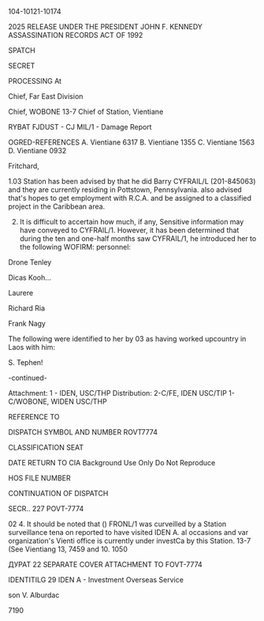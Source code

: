 104-10121-10174

2025 RELEASE UNDER THE PRESIDENT JOHN F. KENNEDY ASSASSINATION RECORDS ACT OF 1992

SPATCH

SECRET

PROCESSING At

Chief, Far East Division

Chief, WOBONE 13-7
Chief of Station, Vientiane

RYBAT FJDUST - CJ MIL/1 - Damage Report

OGRED-REFERENCES
A. Vientiane 6317
B. Vientiane 1355
C. Vientiane 1563
D. Vientiane 0932

Fritchard,

1.03 Station has been advised by that he
did Barry CYFRAIL/L (201-845063)
and they are currently residing in Pottstown, Pennsylvania.
also advised that's hopes to get employment
with R.C.A. and be assigned to a classified project in the
Caribbean area.

2. It is difficult to accertain how much, if any,
Sensitive information
may have conveyed to
CYFRAIL/1. However, it has been determined that during
the ten and one-half months saw CYFRAIL/1, he
introduced her to the following WOFIRM: personnel:

Drone Tenley

Dicas Kooh...

Laurere

Richard Ria

Frank Nagy

The following were identified to her by
03 as having worked upcountry in Laos with him:

S. Tephen!

-continued-

Attachment:
1 - IDEN, USC/THP
Distribution:
2-C/FE, IDEN USC/TIP
1- C/WOBONE, WIDEN USC/THP

REFERENCE TO

DISPATCH SYMBOL AND NUMBER
ROVT7774

CLASSIFICATION
SEAT

DATE
RETURN TO CIA
Background Use Only
Do Not Reproduce

HOS FILE NUMBER

CONTINUATION OF
DISPATCH

SECR..
227
POVT-7774

02
4. It should be noted that () FRONL/1 was curveilled
by a Station surveillance tena on
reported to have visited IDEN A.
al occasions and var
organization's Vienti
office is currently under investCa by this Station. 13-7
(See Vientiang 13, 7459 and 10.
1050

ДУРАТ
22
SEPARATE COVER ATTACHMENT TO FOVT-7774

IDENTITILG
29
IDEN A - Investment Overseas Service

son V. Alburdaс

7190

